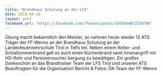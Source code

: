 ```yaml
---
title: "Brandhaus Schulung an der LFS"
date: 2018-04-10
layout: post
facebook_url: "https://facebook.com/ffwenns/posts/1978364072238708"
---
```


Übung macht bekanntlich den Meister, so nahmen heute wieder 12 ATS Träger der FF-Wenns an der Brandhaus Schulung an der Landesfeuerwehrschule Tirol in Telfs teil.
Neben einem Keller- und Schlafzimmerbrand galt es auch einen Küchenbrand samt Innenangriff mit HD-Rohr und Personensuche/-bergung zu bewältigen.
Ein großes Dankeschön an das Brandtrainer Team der LFS Tirol und unseren ATS Beauftragten für die Organisation!
Bericht & Fotos: ÖA-Team der FF-Wenns
